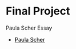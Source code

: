 # Final Project
Paula Scher Essay

- [Paula Scher](https://christine1810.github.io/Final_Project/paula_scher.html)

